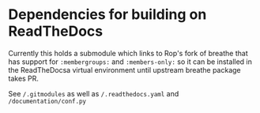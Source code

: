 # Dependencies for building on ReadTheDocs

Currently this holds a submodule which links to Rop's fork of breathe that has
support for `:membergroups:` and `:members-only:` so it can be installed in the
ReadTheDocsa virtual environment until upstream breathe package takes PR.

See `/.gitmodules` as well as `/.readthedocs.yaml` and `/documentation/conf.py`